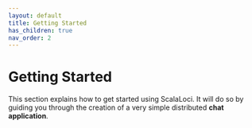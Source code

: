 ```yaml
---
layout: default
title: Getting Started
has_children: true
nav_order: 2
---
```

# Getting Started
This section explains how to get started using ScalaLoci. It will do so by guiding you through the creation of a very simple distributed **chat application**.